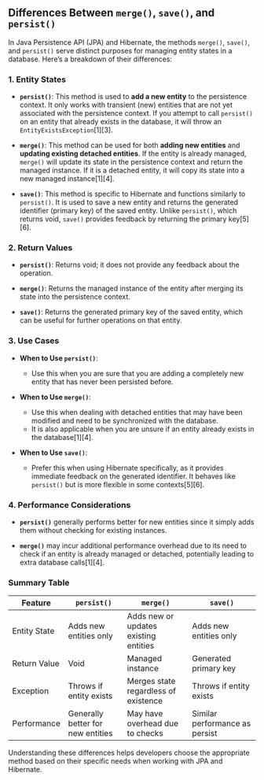 ## Differences Between `merge()`, `save()`, and `persist()`

In Java Persistence API (JPA) and Hibernate, the methods `merge()`, `save()`, and `persist()` serve distinct purposes for managing entity states in a database. Here’s a breakdown of their differences:

### 1. **Entity States**
- **`persist()`**: This method is used to **add a new entity** to the persistence context. It only works with transient (new) entities that are not yet associated with the persistence context. If you attempt to call `persist()` on an entity that already exists in the database, it will throw an `EntityExistsException`[1][3].

- **`merge()`**: This method can be used for both **adding new entities** and **updating existing detached entities**. If the entity is already managed, `merge()` will update its state in the persistence context and return the managed instance. If it is a detached entity, it will copy its state into a new managed instance[1][4].

- **`save()`**: This method is specific to Hibernate and functions similarly to `persist()`. It is used to save a new entity and returns the generated identifier (primary key) of the saved entity. Unlike `persist()`, which returns void, `save()` provides feedback by returning the primary key[5][6].

### 2. **Return Values**
- **`persist()`**: Returns void; it does not provide any feedback about the operation.

- **`merge()`**: Returns the managed instance of the entity after merging its state into the persistence context.

- **`save()`**: Returns the generated primary key of the saved entity, which can be useful for further operations on that entity.

### 3. **Use Cases**
- **When to Use `persist()`**:
    - Use this when you are sure that you are adding a completely new entity that has never been persisted before.

- **When to Use `merge()`**:
    - Use this when dealing with detached entities that may have been modified and need to be synchronized with the database.
    - It is also applicable when you are unsure if an entity already exists in the database[1][4].

- **When to Use `save()`**:
    - Prefer this when using Hibernate specifically, as it provides immediate feedback on the generated identifier. It behaves like `persist()` but is more flexible in some contexts[5][6].

### 4. **Performance Considerations**
- **`persist()`** generally performs better for new entities since it simply adds them without checking for existing instances.

- **`merge()`** may incur additional performance overhead due to its need to check if an entity is already managed or detached, potentially leading to extra database calls[1][4].

### Summary Table

| Feature          | `persist()`                          | `merge()`                             | `save()`                               |
|------------------|--------------------------------------|---------------------------------------|----------------------------------------|
| Entity State     | Adds new entities only               | Adds new or updates existing entities | Adds new entities only                 |
| Return Value     | Void                                 | Managed instance                      | Generated primary key                  |
| Exception        | Throws if entity exists              | Merges state regardless of existence  | Throws if entity exists                |
| Performance      | Generally better for new entities    | May have overhead due to checks       | Similar performance as persist          |

Understanding these differences helps developers choose the appropriate method based on their specific needs when working with JPA and Hibernate.

